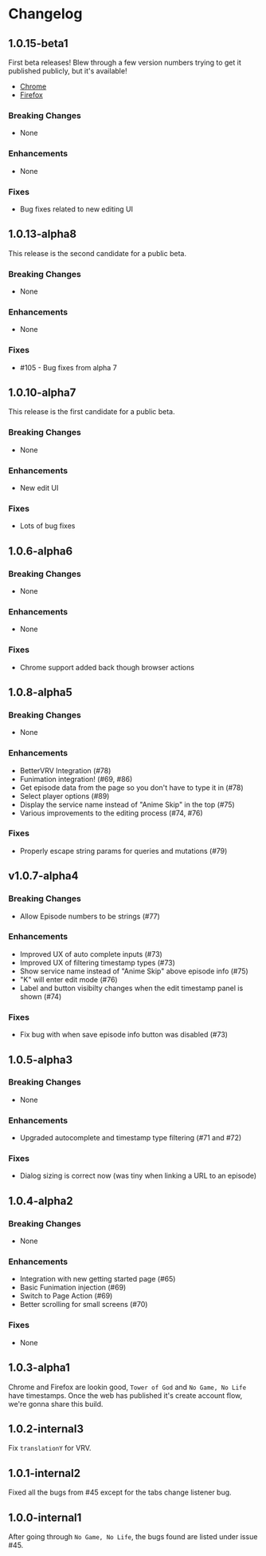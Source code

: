 # Changelog

## 1.0.15-beta1

First beta releases! Blew through a few version numbers trying to get it published publicly, but it's available!

- [Chrome](https://chrome.google.com/webstore/detail/anime-skip/mgmdkjcljneegjfajchedjpdhbadklcf)
- [Firefox](https://addons.mozilla.org/en-US/firefox/addon/anime-skip/)

### Breaking Changes

- None

### Enhancements

- None

### Fixes

- Bug fixes related to new editing UI

## 1.0.13-alpha8

This release is the second candidate for a public beta.

### Breaking Changes

- None

### Enhancements

- None

### Fixes

- #105 - Bug fixes from alpha 7

## 1.0.10-alpha7

This release is the first candidate for a public beta.

### Breaking Changes

- None

### Enhancements

- New edit UI

### Fixes

- Lots of bug fixes

## 1.0.6-alpha6

### Breaking Changes

- None

### Enhancements

- None

### Fixes

- Chrome support added back though browser actions

## 1.0.8-alpha5

### Breaking Changes

- None

### Enhancements

- BetterVRV Integration (#78)
- Funimation integration! (#69, #86)
- Get episode data from the page so you don't have to type it in (#78)
- Select player options (#89)
- Display the service name instead of "Anime Skip" in the top (#75)
- Various improvements to the editing process (#74, #76)

### Fixes

- Properly escape string params for queries and mutations (#79)

## v1.0.7-alpha4

### Breaking Changes

- Allow Episode numbers to be strings (#77)

### Enhancements

- Improved UX of auto complete inputs (#73)
- Improved UX of filtering timestamp types (#73)
- Show service name instead of "Anime Skip" above episode info (#75)
- "K" will enter edit mode (#76)
- Label and button visibilty changes when the edit timestamp panel is shown (#74)

### Fixes

- Fix bug with when save episode info button was disabled (#73)

## 1.0.5-alpha3

### Breaking Changes

- None

### Enhancements

- Upgraded autocomplete and timestamp type filtering (#71 and #72)

### Fixes

- Dialog sizing is correct now (was tiny when linking a URL to an episode)

## 1.0.4-alpha2

### Breaking Changes

- None

### Enhancements

- Integration with new getting started page (#65)
- Basic Funimation injection (#69)
- Switch to Page Action (#69)
- Better scrolling for small screens (#70)

### Fixes

- None

## 1.0.3-alpha1

Chrome and Firefox are lookin good, `Tower of God` and `No Game, No Life` have timestamps. Once the web has published it's create account flow, we're gonna share this build.

## 1.0.2-internal3

Fix `translationY` for VRV.

## 1.0.1-internal2

Fixed all the bugs from #45 except for the tabs change listener bug.

## 1.0.0-internal1

After going through `No Game, No Life`, the bugs found are listed under issue #45.
